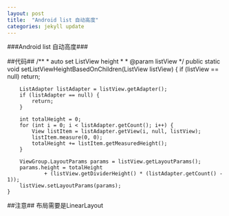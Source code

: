 ```yaml
---
layout: post
title:  "Android list 自动高度"
categories: jekyll update
---
```


###Android list 自动高度###

##代码##
 	 /**
	 * auto set ListView height
	 * 
	 * @param listView
	 */
	public static void setListViewHeightBasedOnChildren(ListView listView) {
		if (listView == null)
			return;

		ListAdapter listAdapter = listView.getAdapter();
		if (listAdapter == null) {
			return;
		}

		int totalHeight = 0;
		for (int i = 0; i < listAdapter.getCount(); i++) {
			View listItem = listAdapter.getView(i, null, listView);
			listItem.measure(0, 0);
			totalHeight += listItem.getMeasuredHeight();
		}

		ViewGroup.LayoutParams params = listView.getLayoutParams();
		params.height = totalHeight
				+ (listView.getDividerHeight() * (listAdapter.getCount() - 1));
		listView.setLayoutParams(params);
	}


##注意##
布局需要是LinearLayout